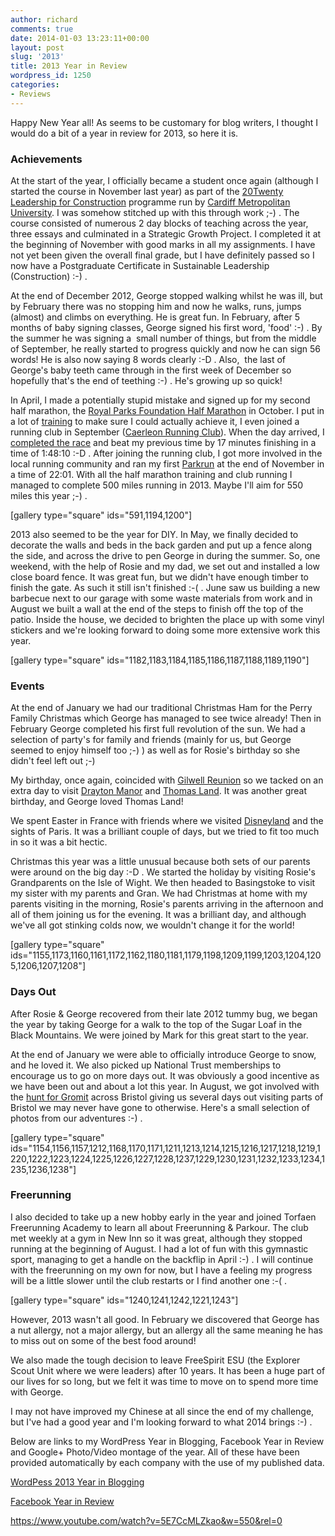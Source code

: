 ```yaml
---
author: richard
comments: true
date: 2014-01-03 13:23:11+00:00
layout: post
slug: '2013'
title: 2013 Year in Review
wordpress_id: 1250
categories:
- Reviews
---
```


Happy New Year all! As seems to be customary for blog writers, I thought I would do a bit of a year in review for 2013, so here it is.


### Achievements


At the start of the year, I officially became a student once again (although I started the course in November last year) as part of the [20Twenty Leadership for Construction](http://www.leadershipmanagementtraining.org.uk/leadership_for_construction.php) programme run by [Cardiff Metropolitan University](http://www3.cardiffmet.ac.uk/). I was somehow stitched up with this through work ;-) . The course consisted of numerous 2 day blocks of teaching across the year, three essays and culminated in a Strategic Growth Project. I completed it at the beginning of November with good marks in all my assignments. I have not yet been given the overall final grade, but I have definitely passed so I now have a Postgraduate Certificate in Sustainable Leadership (Construction) :-) .

At the end of December 2012, George stopped walking whilst he was ill, but by February there was no stopping him and now he walks, runs, jumps (almost) and climbs on everything. He is great fun. In February, after 5 months of baby signing classes, George signed his first word, 'food' :-) . By the summer he was signing a  small number of things, but from the middle of September, he really started to progress quickly and now he can sign 56 words! He is also now saying 8 words clearly :-D . Also,  the last of George's baby teeth came through in the first week of December so hopefully that's the end of teething :-) . He's growing up so quick!

In April, I made a potentially stupid mistake and signed up for my second half marathon, the [Royal Parks Foundation Half Marathon](http://royalparkshalf.com/) in October. I put in a lot of [training](http://richard.perry-online.me.uk/general/50-days-to-go/) to make sure I could actually achieve it, I even joined a running club in September ([Caerleon Running Club](http://www.caerleonrunningclub.co.uk/)). When the day arrived, I [completed the race](http://richard.perry-online.me.uk/general/rpf-half/) and beat my previous time by 17 minutes finishing in a time of 1:48:10 :-D . After joining the running club, I got more involved in the local running community and ran my first [Parkrun](http://www.parkrun.org.uk/) at the end of November in a time of 22:01. With all the half marathon training and club running I managed to complete 500 miles running in 2013. Maybe I'll aim for 550 miles this year ;-) .

[gallery type="square" ids="591,1194,1200"]

2013 also seemed to be the year for DIY. In May, we finally decided to decorate the walls and beds in the back garden and put up a fence along the side, and across the drive to pen George in during the summer. So, one weekend, with the help of Rosie and my dad, we set out and installed a low close board fence. It was great fun, but we didn't have enough timber to finish the gate. As such it still isn't finished :-( . June saw us building a new barbecue next to our garage with some waste materials from work and in August we built a wall at the end of the steps to finish off the top of the patio. Inside the house, we decided to brighten the place up with some vinyl stickers and we're looking forward to doing some more extensive work this year.

[gallery type="square" ids="1182,1183,1184,1185,1186,1187,1188,1189,1190"]


### Events


At the end of January we had our traditional Christmas Ham for the Perry Family Christmas which George has managed to see twice already! Then in February George completed his first full revolution of the sun. We had a selection of party's for family and friends (mainly for us, but George seemed to enjoy himself too ;-) ) as well as for Rosie's birthday so she didn't feel left out ;-)

My birthday, once again, coincided with [Gilwell Reunion](http://scouts.org.uk/reunion/) so we tacked on an extra day to visit [Drayton Manor](http://www.draytonmanor.co.uk/) and [Thomas Land](http://www.draytonmanor.co.uk/thomas-land.php). It was another great birthday, and George loved Thomas Land!

We spent Easter in France with friends where we visited [Disneyland](http://www.disneylandparis.co.uk/) and the sights of Paris. It was a brilliant couple of days, but we tried to fit too much in so it was a bit hectic.

Christmas this year was a little unusual because both sets of our parents were around on the big day :-D . We started the holiday by visiting Rosie's Grandparents on the Isle of Wight. We then headed to Basingstoke to visit my sister with my parents and Gran. We had Christmas at home with my parents visiting in the morning, Rosie's parents arriving in the afternoon and all of them joining us for the evening. It was a brilliant day, and although we've all got stinking colds now, we wouldn't change it for the world!

[gallery type="square" ids="1155,1173,1160,1161,1172,1162,1180,1181,1179,1198,1209,1199,1203,1204,1205,1206,1207,1208"]


### Days Out


After Rosie & George recovered from their late 2012 tummy bug, we began the year by taking George for a walk to the top of the Sugar Loaf in the Black Mountains. We were joined by Mark for this great start to the year.

At the end of January we were able to officially introduce George to snow, and he loved it. We also picked up National Trust memberships to encourage us to go on more days out. It was obviously a good incentive as we have been out and about a lot this year. In August, we got involved with the [hunt for Gromit](http://www.gromitunleashed.org.uk/) across Bristol giving us several days out visiting parts of Bristol we may never have gone to otherwise. Here's a small selection of photos from our adventures :-) .

[gallery type="square" ids="1154,1156,1157,1212,1168,1170,1171,1211,1213,1214,1215,1216,1217,1218,1219,1220,1222,1223,1224,1225,1226,1227,1228,1237,1229,1230,1231,1232,1233,1234,1235,1236,1238"]


### Freerunning


I also decided to take up a new hobby early in the year and joined Torfaen Freerunning Academy to learn all about Freerunning & Parkour. The club met weekly at a gym in New Inn so it was great, although they stopped running at the beginning of August. I had a lot of fun with this gymnastic sport, managing to get a handle on the backflip in April :-) . I will continue with the freerunning on my own for now, but I have a feeling my progress will be a little slower until the club restarts or I find another one :-( .

[gallery type="square" ids="1240,1241,1242,1221,1243"]

However, 2013 wasn't all good. In February we discovered that George has a nut allergy, not a major allergy, but an allergy all the same meaning he has to miss out on some of the best food around!

We also made the tough decision to leave FreeSpirit ESU (the Explorer Scout Unit where we were leaders) after 10 years. It has been a huge part of our lives for so long, but we felt it was time to move on to spend more time with George.

I may not have improved my Chinese at all since the end of my challenge, but I've had a good year and I'm looking forward to what 2014 brings :-) .

Below are links to my WordPress Year in Blogging, Facebook Year in Review and Google+ Photo/Video montage of the year. All of these have been provided automatically by each company with the use of my published data.

[WordPess 2013 Year in Blogging](http://jetpack.me/annual-report/28088045/2013/)

[Facebook Year in Review](https://www.facebook.com/yearinreview/richardpperry)

https://www.youtube.com/watch?v=5E7CcMLZkao&w=550&rel=0
